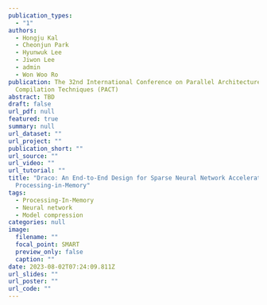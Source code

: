 ```yaml
---
publication_types:
  - "1"
authors:
  - Hongju Kal
  - Cheonjun Park
  - Hyunwuk Lee
  - Jiwon Lee
  - admin
  - Won Woo Ro
publication: The 32nd International Conference on Parallel Architectures and
  Compilation Techniques (PACT)
abstract: TBD
draft: false
url_pdf: null
featured: true
summary: null
url_dataset: ""
url_project: ""
publication_short: ""
url_source: ""
url_video: ""
url_tutorial: ""
title: "Draco: An End-to-End Design for Sparse Neural Network Acceleration with
  Processing-in-Memory"
tags:
  - Processing-In-Memory
  - Neural network
  - Model compression
categories: null
image:
  filename: ""
  focal_point: SMART
  preview_only: false
  caption: ""
date: 2023-08-02T07:24:09.811Z
url_slides: ""
url_poster: ""
url_code: ""
---
```

